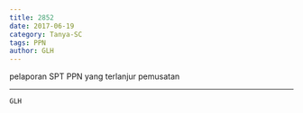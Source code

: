```yaml
---
title: 2852
date: 2017-06-19
category: Tanya-SC
tags: PPN
author: GLH
---
```


pelaporan SPT PPN yang terlanjur pemusatan

---



`GLH`
